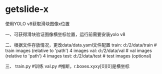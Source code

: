 # getslide-x
使用YOLO v8获取滑块图像x位置

一、可获得滑块验证图像横坐标位置，运行前需要安装yolo v8

二、根据文件存放情况，更改data/data.yaml文件配置
train: d:/2/data/train  # train images (relative to 'path') 4 images
val: d:/2/data/val  # val images (relative to 'path') 4 images
test: d:/2/data/test  # test images (optional)

三、
train.py  #训练
val.py    #推断，r.boxes.xyxy[0][0]是横坐标



